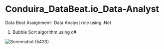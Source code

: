 # Conduira_DataBeat.io_Data-Analyst
Data Beat Assignment- Data Analyst role using .Net

1. Bubble Sort algorithm using c#

 ![Screenshot (5433)](https://user-images.githubusercontent.com/59203913/150100911-ac45d4d3-8762-491d-95b3-1e7061745e95.png)
